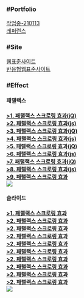 <h3>#Portfolio</h3>
<a href = "http://chohyunjung0107.dothome.co.kr/port/about.html">작업중-210113</a><br>
<a href = "https://chohyunjung0107.github.io/dothome1/index.html">레퍼런스</a><br>

<h3>#Site</h3>
<a href = "https://chohyunjung0107.github.io/dothome1/webstandard/index.html">웹표준사이트</a><br>
<a href = "https://chohyunjung0107.github.io/dothome1/responsive/index.html">반응형웹표준사이트</a><br>

<h3>#Effect</h3>
<h4>패랠랙스<h4>
<a href = "https://chohyunjung0107.github.io/dothome1/effect/parallax01-jquery.html">>1. 패랠랙스 스크로링 효과(jQ)</a><br>
<a href = "https://chohyunjung0107.github.io/dothome1/effect/parallax01-javascript.html">>2. 패랠랙스 스크로링 효과(js)</a><br>
<a href = "https://chohyunjung0107.github.io/dothome1/effect/parallax02-jquery.html">>3. 패랠랙스 스크로링 효과(jQ)</a><br>
<a href = "https://chohyunjung0107.github.io/dothome1/effect/parallax02-javascript.html">>4. 패랠랙스 스크로링 효과(js)</a><br>
<a href = "https://chohyunjung0107.github.io/dothome1/effect/parallaxEffect03-jquery.html">>5. 패랠랙스 스크로링 효과(jQ)</a><br>
<a href = "https://chohyunjung0107.github.io/dothome1/effect/parallaxEffect03-javascript.html">>6. 패랠랙스 스크로링 효과(js)</a><br>
<a href = "https://chohyunjung0107.github.io/dothome1/effect/parallaxEffect04-jquery.html">>7. 패랠랙스 스크로링 효과(jQ)</a><br>
<a href = "https://chohyunjung0107.github.io/dothome1/effect/parallaxEffect04-javascript.html">>8. 패랠랙스 스크로링 효과(js)</a><br>
<a href = "https://chohyunjung0107.github.io/dothome1/effect/parallax-vertical1.html">>9. 패랠랙스 스크로링 효과</a><br>
<img src="https://user-images.githubusercontent.com/71998606/104689203-75769e00-5745-11eb-8b60-148c45e7ebfa.jpg">

<h4>슬라이드<h4>
<a href = "https://chohyunjung0107.github.io/dothome1/effect/sliderEffect01-javascript.html">>1. 패랠랙스 스크로링 효과</a><br>
<a href = "https://chohyunjung0107.github.io/dothome1/effect/sliderEffect01-jquery.html">>2. 패랠랙스 스크로링 효과</a><br>
<a href = "https://chohyunjung0107.github.io/dothome1/effect/sliderEffect02-javascript.html">>2. 패랠랙스 스크로링 효과</a><br>
<a href = "https://chohyunjung0107.github.io/dothome1/effect/sliderEffect02-jquery.html">>2. 패랠랙스 스크로링 효과</a><br>
<a href = "https://chohyunjung0107.github.io/dothome1/effect/sliderEffect03-jquery.html">>2. 패랠랙스 스크로링 효과</a><br>
<a href = "https://chohyunjung0107.github.io/dothome1/effect/sliderEffect03-javascript.html">>2. 패랠랙스 스크로링 효과</a><br>
<a href = "https://chohyunjung0107.github.io/dothome1/effect/sliderEffect04-jquery.html">>2. 패랠랙스 스크로링 효과</a><br>
<a href = "https://chohyunjung0107.github.io/dothome1/effect/sliderEffect05-jquery.html">>2. 패랠랙스 스크로링 효과</a><br>
<a href = "https://chohyunjung0107.github.io/dothome1/effect/sliderEffect06-jquery.html">>2. 패랠랙스 스크로링 효과</a><br>
<a href = "https://chohyunjung0107.github.io/dothome1/effect/sliderEffect07-jquery.html">>2. 패랠랙스 스크로링 효과</a><br>
<img src = "https://user-images.githubusercontent.com/71998606/104688015-a5bd3d00-5743-11eb-964c-cadf78a9b39b.png">











    


